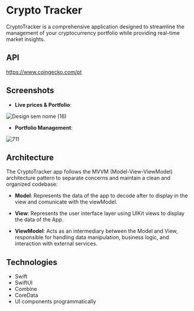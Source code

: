 # Crypto Tracker 

CryptoTracker is a comprehensive application designed to streamline the management of your cryptocurrency portfolio while providing real-time market insights.

## API 
https://www.coingecko.com/pt

## Screenshots

- **Live prices & Portfolio**:

![Design sem nome (16)](https://github.com/lucasnsp/UpYou/assets/122572631/d429b304-0a94-4854-b09a-45caf004c9d2)

- **Portfolio Management**:

![711](https://github.com/lucasnsp/UpYou/assets/122572631/4eceae03-8b76-4290-b45c-cee3fe119219)

## Architecture

The CryptoTracker app follows the MVVM (Model-View-ViewModel) architecture pattern to separate concerns and maintain a clean and organized codebase:

- **Model**: Represents the data of the app to decode after to display in the view and comunicate with the viewModel.

- **View**: Represents the user interface layer using UIKit views to display the data of the App.

- **ViewModel**: Acts as an intermediary between the Model and View, responsible for handling data manipulation, business logic, and interaction with external services.

## Technologies

- Swift
- SwiftUI
- Combine
- CoreData
- UI components programmatically
